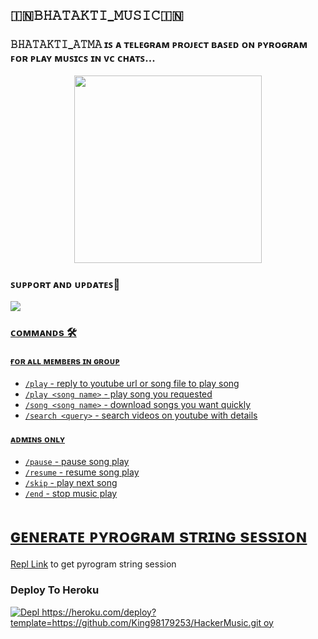 <h2 align="centre">🇮🇳𝙱𝙷𝙰𝚃𝙰𝙺𝚃𝙸_𝙼𝚄𝚂𝙸𝙲🇮🇳</h2>

### 𝙱𝙷𝙰𝚃𝙰𝙺𝚃𝙸_𝙰𝚃𝙼𝙰 ɪꜱ ᴀ ᴛᴇʟᴇɢʀᴀᴍ ᴘʀᴏᴊᴇᴄᴛ ʙᴀꜱᴇᴅ ᴏɴ ᴘʏʀᴏɢʀᴀᴍ ꜰᴏʀ ᴘʟᴀʏ ᴍᴜꜱɪᴄꜱ ɪɴ ᴠᴄ ᴄʜᴀᴛꜱ...

<p align="center"><a href="https://t.me/ABOUT_BHATAKTI"><img src="https://telegra.ph/file/ab23ee0880dd24f21affe.jpg" width="300"></a></p>



### ꜱᴜᴘᴘᴏʀᴛ ᴀɴᴅ ᴜᴘᴅᴀᴛᴇꜱ🎑
<a href="https://t.me/ABOUT_BHATAKTI"><img src="https://img.shields.io/badge/Join-Group%20Support-blue.svg?style=for-the-badge&logo=Telegram">

### ᴄᴏᴍᴍᴀɴᴅs 🛠
#### ғᴏʀ ᴀʟʟ ᴍᴇᴍʙᴇʀs ɪɴ ɢʀᴏᴜᴘ
- `/play` - reply to youtube url or song file to play song
- `/play <song name>` - play song you requested
- `/song <song name>` - download songs you want quickly
- `/search <query>` - search videos on youtube with details

#### ᴀᴅᴍɪɴs ᴏɴʟʏ
- `/pause` - pause song play
- `/resume` - resume song play
- `/skip` - play next song
- `/end` - stop music play


# ɢᴇɴᴇʀᴀᴛᴇ ᴘʏʀᴏɢʀᴀᴍ sᴛʀɪɴɢ sᴇssɪᴏɴ

[Repl Link](https://t.me/ABOUT_BHATAKTI) to get pyrogram string session


### Deploy To Heroku

[![Depl https://heroku.com/deploy?template=https://github.com/King98179253/HackerMusic.git oy](https://www.herokucdn.com/deploy/button.svg)](https://heroku.com/deploy?template=https://github.com/King98179253/HackerMusic.git)
